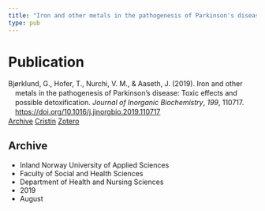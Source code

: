 ```yaml
---
title: "Iron and other metals in the pathogenesis of Parkinson's disease: Toxic effects and possible detoxification"
type: pub
---
```

<h1>Publication</h1>
<article id="csl-bib-container-Y9KJ2J4J" class="csl-bib-container">
  <div class="csl-bib-body" style="line-height: 1.35; padding-left: 1em; text-indent:-1em;">
  <div class="csl-entry">Bj&#xF8;rklund, G., Hofer, T., Nurchi, V. M., &amp; Aaseth, J. (2019). Iron and other metals in the pathogenesis of Parkinson&#x2019;s disease: Toxic effects and possible detoxification. <i>Journal of Inorganic Biochemistry</i>, <i>199</i>, 110717. <a href="https://doi.org/10.1016/j.jinorgbio.2019.110717">https://doi.org/10.1016/j.jinorgbio.2019.110717</a></div>
</div>
  <div class="csl-bib-buttons">
    <a href="#taxonomy-article-Y9KJ2J4J" class="csl-bib-button">Archive</a>
    <a href="https://app.cristin.no/results/show.jsf?id=1715238" alt="Cristin URL" class="csl-bib-button">Cristin</a>
    <a href="http://zotero.org/groups/5022929/items/Y9KJ2J4J" alt="Zotero URL" class="csl-bib-button">Zotero</a>
  </div>
  <div id="csl-bib-meta-container-Y9KJ2J4J"></div>
</article>
<div id="csl-bib-meta-Y9KJ2J4J" class="csl-bib-meta">
  <article id="taxonomy-article-Y9KJ2J4J" class="taxonomy-article">
    <h1>Archive</h1>
    <ul>
      <li>Inland Norway University of Applied Sciences</li>
      <li>Faculty of Social and Health Sciences</li>
      <li>Department of Health and Nursing Sciences</li>
      <li>2019</li>
      <li>August</li>
    </ul>
  </article>
</div>
